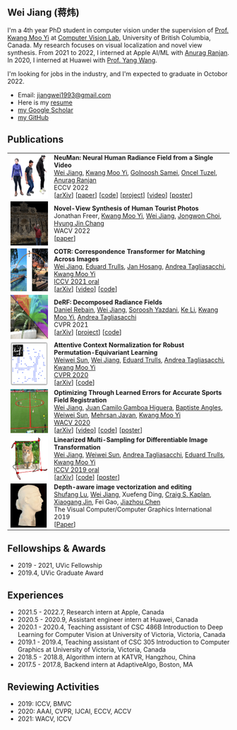## Wei Jiang (蒋炜)

I'm a 4th year PhD student in computer vision under the supervision of [Prof. Kwang Moo Yi](https://www.cs.ubc.ca/~kmyi/) at [Computer Vision Lab](https://vision.cs.ubc.ca/), University of British Columbia, Canada. My research focuses on visual localization and novel view synthesis.
From 2021 to 2022, I interned at Apple AI/ML with [Anurag Ranjan](https://anuragranj.github.io/). In 2020, I interned at Huawei with [Prof. Yang Wang](https://users.encs.concordia.ca/~wayang/).

I'm looking for jobs in the industry, and I'm expected to graduate in Octobor 2022.

* Email: jiangwei1993@gmail.com
* Here is my [resume](./pdfs/jw_resume.pdf)
* [my Google Scholar](https://scholar.google.com/citations?user=OsqGLUAAAAAJ&hl)
* [my GitHub](https://github.com/jiangwei221)

## Publications

|                                                              |                                                              |
| :----------------------------------------------------------- | ------------------------------------------------------------ |
| <img style="float: left;" src="./figs/neuman.png" height="100"> | **NeuMan: Neural Human Radiance Field from a Single Video**<br /><ins>Wei Jiang</ins>, [Kwang Moo Yi](https://www.cs.ubc.ca/~kmyi/), [Golnoosh Samei](https://scholar.google.com/citations?user=kDrzTfsAAAAJ&hl=en), [Oncel Tuzel](https://www.onceltuzel.net), [Anurag Ranjan](https://anuragranj.github.io/)<br />ECCV 2022<br />[[arXiv](https://arxiv.org/abs/2203.12575)] [[paper](https://www.ecva.net/papers/eccv_2022/papers_ECCV/html/3737_ECCV_2022_paper.php)] [[code](https://github.com/apple/ml-neuman)] [[project](https://machinelearning.apple.com/research/neural-human-radiance-field)] [[video](https://youtu.be/zEWuSxUsbEs)] [[poster](./pdfs/neuman_poster.pdf)]|
| <img style="float: left;" src="./figs/3d_photo.png" height="100"> | **Novel-View Synthesis of Human Tourist Photos**<br />Jonathan Freer, [Kwang Moo Yi](https://www.cs.ubc.ca/~kmyi/), <ins>Wei Jiang</ins>, [Jongwon Choi](https://sites.google.com/site/jwchoivision/), [Hyung Jin Chang](https://hyungjinchang.wordpress.com)<br />WACV 2022<br />[[paper](https://openaccess.thecvf.com/content/WACV2022/papers/Freer_Novel-View_Synthesis_of_Human_Tourist_Photos_WACV_2022_paper.pdf)]|
| <img style="float: left;" src="./figs/cotr.png" height="100"> | **COTR: Correspondence Transformer for Matching Across Images**<br /><ins>Wei Jiang</ins>, [Eduard Trulls](https://etrulls.github.io), [Jan Hosang](https://janhosang.com), [Andrea Tagliasacchi](https://taiya.github.io), [Kwang Moo Yi](https://www.cs.ubc.ca/~kmyi/)<br />[ICCV 2021 oral](https://youtu.be/bOZ12kgfn3E)<br />[[arXiv](https://arxiv.org/abs/2103.14167)] [[video](./vids/cotr/README.html)] [[code](https://github.com/ubc-vision/COTR)]|
| <img style="float: left;" src="./figs/derf.png" height="100"> | **DeRF: Decomposed Radiance Fields**<br />[Daniel Rebain](http://drebain.com), <ins>Wei Jiang</ins>, [Soroosh Yazdani](https://scholar.google.com/citations?user=u6IqTfoAAAAJ), [Ke Li](http://www.sfu.ca/~keli/), [Kwang Moo Yi](https://www.cs.ubc.ca/~kmyi/), [Andrea Tagliasacchi](https://taiya.github.io)<br />CVPR 2021<br />[[arXiv](https://arxiv.org/abs/2011.12490)] [[project](https://ubc-vision.github.io/derf/)] [[code](https://github.com/ubc-vision/derf/)] |
| <img style="float: left;" src="./figs/acne.png" height="100"> | **Attentive Context Normalization for Robust Permutation-Equivariant Learning**<br />[Weiwei Sun](https://wsunid.github.io), <ins>Wei Jiang</ins>, [Eduard Trulls](https://etrulls.github.io), [Andrea Tagliasacchi](https://taiya.github.io), [Kwang Moo Yi](https://www.cs.ubc.ca/~kmyi/)<br />[CVPR 2020](https://www.youtube.com/watch?v=sBxguUF3XAQ)<br />[[arXiv](https://arxiv.org/abs/1907.02545)] [[code](https://github.com/vcg-uvic/acne)] |
| <img style="float: left;" src="./figs/sportsfield.png" height="100"> | **Optimizing Through Learned Errors for Accurate Sports Field Registration**<br /><ins>Wei Jiang</ins>, [Juan Camilo Gamboa Higuera](http://cim.mcgill.ca/~gamboa/), [Baptiste Angles](https://scholar.google.ca/citations?user=TINTysAAAAAJ&hl=en), [Weiwei Sun](https://wsunid.github.io), [Mehrsan Javan](https://scholar.google.ca/citations?user=3S8O0b4AAAAJ&hl=en), [Kwang Moo Yi](https://www.cs.ubc.ca/~kmyi/)<br />[WACV 2020](https://www.youtube.com/watch?v=HiE5yFoT7wY&list=PL_bDvITUYucC_TaW84be8iharg4Vj3UVj&index=1&t=4219s)<br />[[arXiv](https://arxiv.org/abs/1909.08034)] [[video](./vids/sportsfield/README.html)] [[code](https://github.com/vcg-uvic/sportsfield_release)] [[poster](./pdfs/sportsfield_poster.pdf)] |
| <img style="float: left;" src="./figs/linearized.png" height="100"> | **Linearized Multi-Sampling for Differentiable Image Transformation**<br /><ins>Wei Jiang</ins>, [Weiwei Sun](https://wsunid.github.io), [Andrea Tagliasacchi](https://taiya.github.io), [Eduard Trulls](https://etrulls.github.io), [Kwang Moo Yi](https://www.cs.ubc.ca/~kmyi/)<br />[ICCV 2019 oral](https://youtu.be/qUu1076IMWo?t=2299)<br />[[arXiv](https://arxiv.org/abs/1901.07124/)] [[code](https://github.com/vcg-uvic/linearized_multisampling_release)] [[poster](./pdfs/iccv_2019_poster.pdf)] |
| <img style="float: left;" src="./figs/diffusion_curves.png" height="100"> | **Depth-aware image vectorization and editing**<br />[Shufang Lu](https://scholar.google.com/citations?user=fEN2q1sAAAAJ&hl=en), <ins>Wei Jiang</ins>, Xuefeng Ding, [Craig S. Kaplan](https://cs.uwaterloo.ca/~csk/), [Xiaogang Jin](http://www.cad.zju.edu.cn/home/jin/), Fei Gao, [Jiazhou Chen](http://www.cad.zju.edu.cn/home/chenjiazhou/)<br />The Visual Computer/Computer Graphics International 2019<br />[[Paper](https://link.springer.com/article/10.1007%2Fs00371-019-01671-0)] |

## Fellowships & Awards

* 2019 - 2021, UVic Fellowship
* 2019.4, UVic Graduate Award

## Experiences

* 2021.5 - 2022.7, Research intern at Apple, Canada
* 2020.5 - 2020.9, Assistant engineer intern at Huawei, Canada
* 2020.1 - 2020.4, Teaching assistant of CSC 486B Introduction to Deep Learning for Computer Vision at University of Victoria, Victoria, Canada
* 2019.1 - 2019.4, Teaching assistant of CSC 305 Introduction to Computer Graphics at University of Victoria, Victoria, Canada
* 2018.5 - 2018.8, Algorithm intern at KATVR, Hangzhou, China
* 2017.5 - 2017.8, Backend intern at AdaptiveAlgo, Boston, MA


## Reviewing Activities

- 2019: ICCV, BMVC
- 2020: AAAI, CVPR, IJCAI, ECCV, ACCV
- 2021: WACV, ICCV
